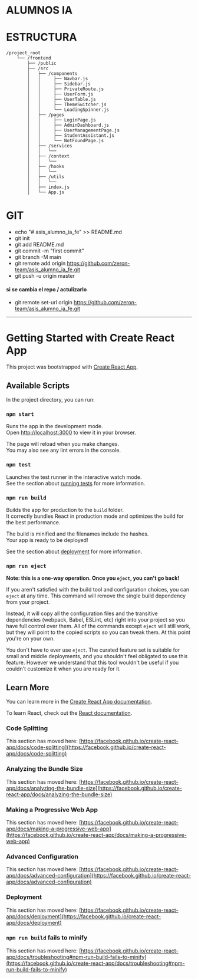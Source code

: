 # ALUMNOS IA

# ESTRUCTURA

```text
/project_root
    └── /frontend
        ├── /public
        ├── /src
        │   ├── /components
        │   │     ├── Navbar.js
        │   │     ├── Sidebar.js
        │   │     ├── PrivateRoute.js
        │   │     ├── UserForm.js
        │   │     ├── UserTable.js
        │   │     ├── ThemeSwitcher.js
        │   │     └── LoadingSpinner.js
        │   ├── /pages
        │   │     ├── LoginPage.js
        │   │     ├── AdminDashboard.js
        │   │     ├── UserManagementPage.js
        │   │     ├── StudentAssistant.js
        │   │     └── NotFoundPage.js
        │   ├── /services
        │   │   └──
        │   ├── /context
        │   │   └──        
        │   ├── /hooks
        │   │   └──        
        │   ├── /utils
        │   │   └──        
        │   ├── index.js
        │   └── App.js
```        

# GIT
- echo "# asis_alumno_ia_fe" >> README.md
- git init
- git add README.md
- git commit -m "first commit"
- git branch -M main
- git remote add origin https://github.com/zeron-team/asis_alumno_ia_fe.git
- git push -u origin master

#### si se cambia el repo / actulizarlo
- git remote set-url origin https://github.com/zeron-team/asis_alumno_ia_fe.git
















-----------------------

# Getting Started with Create React App

This project was bootstrapped with [Create React App](https://github.com/facebook/create-react-app).

## Available Scripts

In the project directory, you can run:

### `npm start`

Runs the app in the development mode.\
Open [http://localhost:3000](http://localhost:3000) to view it in your browser.

The page will reload when you make changes.\
You may also see any lint errors in the console.

### `npm test`

Launches the test runner in the interactive watch mode.\
See the section about [running tests](https://facebook.github.io/create-react-app/docs/running-tests) for more information.

### `npm run build`

Builds the app for production to the `build` folder.\
It correctly bundles React in production mode and optimizes the build for the best performance.

The build is minified and the filenames include the hashes.\
Your app is ready to be deployed!

See the section about [deployment](https://facebook.github.io/create-react-app/docs/deployment) for more information.

### `npm run eject`

**Note: this is a one-way operation. Once you `eject`, you can't go back!**

If you aren't satisfied with the build tool and configuration choices, you can `eject` at any time. This command will remove the single build dependency from your project.

Instead, it will copy all the configuration files and the transitive dependencies (webpack, Babel, ESLint, etc) right into your project so you have full control over them. All of the commands except `eject` will still work, but they will point to the copied scripts so you can tweak them. At this point you're on your own.

You don't have to ever use `eject`. The curated feature set is suitable for small and middle deployments, and you shouldn't feel obligated to use this feature. However we understand that this tool wouldn't be useful if you couldn't customize it when you are ready for it.

## Learn More

You can learn more in the [Create React App documentation](https://facebook.github.io/create-react-app/docs/getting-started).

To learn React, check out the [React documentation](https://reactjs.org/).

### Code Splitting

This section has moved here: [https://facebook.github.io/create-react-app/docs/code-splitting](https://facebook.github.io/create-react-app/docs/code-splitting)

### Analyzing the Bundle Size

This section has moved here: [https://facebook.github.io/create-react-app/docs/analyzing-the-bundle-size](https://facebook.github.io/create-react-app/docs/analyzing-the-bundle-size)

### Making a Progressive Web App

This section has moved here: [https://facebook.github.io/create-react-app/docs/making-a-progressive-web-app](https://facebook.github.io/create-react-app/docs/making-a-progressive-web-app)

### Advanced Configuration

This section has moved here: [https://facebook.github.io/create-react-app/docs/advanced-configuration](https://facebook.github.io/create-react-app/docs/advanced-configuration)

### Deployment

This section has moved here: [https://facebook.github.io/create-react-app/docs/deployment](https://facebook.github.io/create-react-app/docs/deployment)

### `npm run build` fails to minify

This section has moved here: [https://facebook.github.io/create-react-app/docs/troubleshooting#npm-run-build-fails-to-minify](https://facebook.github.io/create-react-app/docs/troubleshooting#npm-run-build-fails-to-minify)
